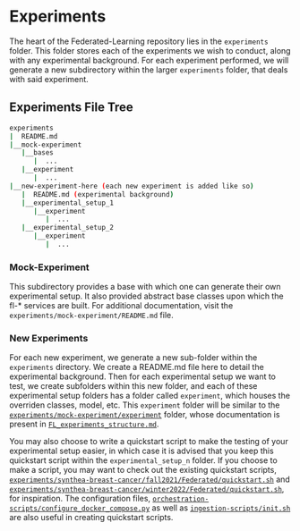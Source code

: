 # Experiments
The heart of the Federated-Learning repository lies in the `experiments` folder. This folder stores each of the experiments we wish to conduct, along with any experimental background. For each experiment performed, we will generate a new subdirectory within the larger `experiments` folder, that deals with said experiment.

## Experiments File Tree
```bash
experiments
|  README.md
|__mock-experiment
   |__bases
      |  ...
   |__experiment
      |  ...
|__new-experiment-here (each new experiment is added like so)
   |  README.md (experimental background)
   |__experimental_setup_1
      |__experiment
         |  ...
   |__experimental_setup_2
      |__experiment
         |  ...
```

### Mock-Experiment
This subdirectory provides a base with which one can generate their own experimental setup. It also provided abstract base classes upon which the fl-* services are built. For additional documentation, visit the `experiments/mock-experiment/README.md` file.

### New Experiments
For each new experiment, we generate a new sub-folder within the `experiments` directory. We create a README.md file here to detail the experimental background. Then for each experimental setup we want to test, we create subfolders within this new folder, and each of these experimental setup folders has a folder called `experiment`, which houses the overriden classes, model, etc. This `experiment` folder will be similar to the [`experiments/mock-experiment/experiment`](../experiments/mock-experiment/experiment) folder, whose documentation is present in [`FL_experiments_structure.md`](FL_experiments_structure.md).

You may also choose to write a quickstart script to make the testing of your experimental setup easier, in which case it is advised that you keep this quickstart script within the `experimental_setup_n` folder. If you choose to make a script, you may want to check out the existing quickstart scripts, [`experiments/synthea-breast-cancer/fall2021/Federated/quickstart.sh`](../experiments/synthea-breast-cancer/fall2021/Federated/quickstart.sh) and [`experiments/synthea-breast-cancer/winter2022/Federated/quickstart.sh`](../experiments/synthea-breast-cancer/winter2022/Federated/quickstart.sh), for inspiration. The configuration files, [`orchestration-scripts/configure_docker_compose.py`](../orchestration-scripts/configure_docker_compose.py) as well as [`ingestion-scripts/init.sh`](../ingestion-scripts/init.sh) are also useful in creating quickstart scripts.